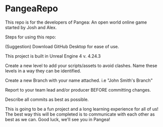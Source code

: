 # PangeaRepo

This repo is for the developers of Pangea: An open world online game started by Josh and Alex.

Steps for using this repo:

(Suggestion) Download GitHub Desktop for ease of use.

This project is built in Unreal Engine 4 v. 4.24.3

Create a new level to add your scripts/assets to avoid clashes. Name these levels in a way they can be identified.

Create a new Branch with your name attached. i.e "John Smith's Branch"

Report to your team lead and/or producer BEFORE committing changes.

Describe all commits as best as possible.

This is going to be a fun project and a long learning experience for all of us! The best way this will be completed is to communicate with each other as best as we can. Good luck, we'll see you in Pangea!
